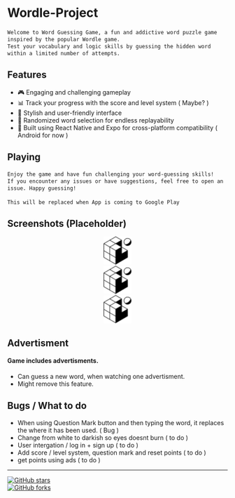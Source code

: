 # Wordle-Project

    Welcome to Word Guessing Game, a fun and addictive word puzzle game inspired by the popular Wordle game. 
    Test your vocabulary and logic skills by guessing the hidden word within a limited number of attempts.

## Features

  - 🎮 Engaging and challenging gameplay
  - 📊 Track your progress with the score and level system ( Maybe? )
  - 🌈 Stylish and user-friendly interface
  - 🔄 Randomized word selection for endless replayability
  - 📱 Built using React Native and Expo for cross-platform compatibility ( Android for now )

## Playing
    Enjoy the game and have fun challenging your word-guessing skills! 
    If you encounter any issues or have suggestions, feel free to open an issue. Happy guessing!

    This will be replaced when App is coming to Google Play

## Screenshots (Placeholder)

<div align="center">
  <img src="assets/favicon.png" alt="Screenshot 1" width="64"/><br>
  <img src="assets/favicon.png" alt="Screenshot 2" width="64"/><br>
  <img src="assets/favicon.png" alt="Screenshot 3" width="64"/>
</div>

## Advertisment
  #### Game includes advertisments.
  - Can guess a new word, when watching one advertisment.
  - Might remove this feature.

## Bugs / What to do
  - When using Question Mark button and then typing the word, it replaces the where it has been used. ( Bug )
  - Change from white to darkish so eyes doesnt burn ( to do )
  - User intergation / log in + sign up ( to do )
  - Add score / level system, question mark and reset points ( to do )
  - get points using ads ( to do )
<hr>

[![GitHub stars](https://img.shields.io/github/stars/Tuukkaleksi/wordle-project.svg?style=social)](https://github.com/Tuukkaleksi/wordle-project/stargazers) <br>
[![GitHub forks](https://img.shields.io/github/forks/Tuukkaleksi/wordle-project-game.svg?style=social)](https://github.com/Tuukkaleksi/wordle-project/network)
